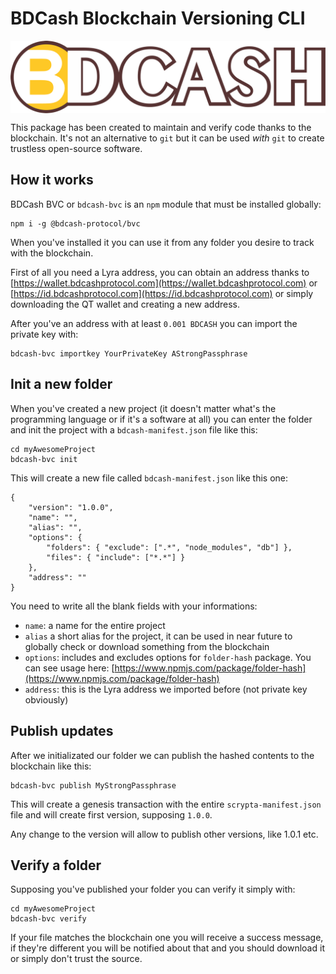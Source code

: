 # BDCash Blockchain Versioning CLI

<p><img style="display: block; margin-left: auto; margin-right: auto;" src="https://raw.githubusercontent.com/BdcashProtocol/bdcash-mediakit/main/cole%C3%A7%C3%A3o/bdcash-logo-300h.png" alt="" data-canonical-src="https://raw.githubusercontent.com/BdcashProtocol/bdcash-mediakit/main/cole%C3%A7%C3%A3o/bdcash-logo-300h.png" /></p>

This package has been created to maintain and verify code thanks to the blockchain. It's not an alternative to `git` but it can be used *with* `git` to create trustless open-source software.

## How it works

BDCash BVC or `bdcash-bvc` is an `npm` module that must be installed globally:

```
npm i -g @bdcash-protocol/bvc
```

When you've installed it you can use it from any folder you desire to track with the blockchain.

First of all you need a Lyra address, you can obtain an address thanks to [https://wallet.bdcashprotocol.com](https://wallet.bdcashprotocol.com) or [https://id.bdcashprotocol.com](https://id.bdcashprotocol.com) or simply downloading the QT wallet and creating a new address.

After you've an address with at least `0.001 BDCASH` you can import the private key with:

```
bdcash-bvc importkey YourPrivateKey AStrongPassphrase
```

## Init a new folder

When you've created a new project (it doesn't matter what's the  programming language or if it's a software at all) you can enter the folder and init the project with a `bdcash-manifest.json` file like this:

```
cd myAwesomeProject
bdcash-bvc init
```

This will create a new file called `bdcash-manifest.json` like this one:

```
{
    "version": "1.0.0",
    "name": "",
    "alias": "",
    "options": {
        "folders": { "exclude": [".*", "node_modules", "db"] },
        "files": { "include": ["*.*"] }
    },
    "address": ""
}
```

You need to write all the blank fields with your informations:
- `name`: a name for the entire project
- `alias` a short alias for the project, it can be used in near future to globally check or download something from the blockchain
- `options`: includes and excludes options for `folder-hash` package. You can see usage here: [https://www.npmjs.com/package/folder-hash](https://www.npmjs.com/package/folder-hash)
- `address`: this is the Lyra address we imported before (not private key obviously)

## Publish updates

After we initializated our folder we can publish the hashed contents to the blockchain like this:

```
bdcash-bvc publish MyStrongPassphrase
```

This will create a genesis transaction with the entire `scrypta-manifest.json` file and will create first version, supposing `1.0.0`.

Any change to the version will allow to publish other versions, like 1.0.1 etc.

## Verify a folder

Supposing you've published your folder you can verify it simply with: 

```
cd myAwesomeProject
bdcash-bvc verify
```

If your file matches the blockchain one you will receive a success message, if they're different you will be notified about that and you should download it or simply don't trust the source.
